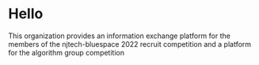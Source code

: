 # Hello
This organization provides an information exchange platform for the members of the njtech-bluespace 2022 recruit competition and a platform for the algorithm group competition
